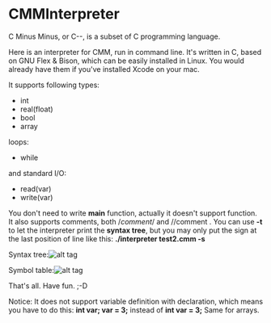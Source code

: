 CMMInterpreter
==============
C Minus Minus, or C--, is a subset of C programming language.

Here is an interpreter for CMM, run in command line. It's written in C, based on GNU Flex &amp; Bison, which can be easily installed in Linux. You would already have them if you've installed Xcode on your mac.

It supports following types:
* int
* real(float)
* bool
* array

loops:
* while

and standard I/O:
* read(var)
* write(var)

You don't need to write **main** function, actually it doesn't support function. It also supports comments, both /*comment*/ and //comment .
You can use **-t** to let the interpreter print the **syntax tree**, but you may only put the sign at the last position of line like this: **./interpreter test2.cmm -s**

Syntax tree:![alt tag](https://github.com/hukun01/CMMInterpreter/blob/master/syntax%20Tree%20of%20test1.png)

Symbol table:![alt tag](https://github.com/hukun01/CMMInterpreter/blob/master/symbol%20Table%20of%20test1.png)

That's all.  Have fun. ;-D

Notice: It does not support variable definition with declaration, which means you have to do this: **int var; var = 3;** instead of **int var = 3;** Same for arrays.